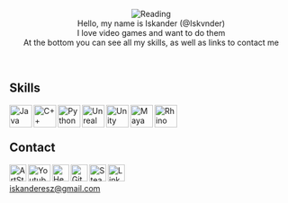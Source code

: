 <p align="center">
 
<img align="center" alt="Reading" width="" src="https://user-images.githubusercontent.com/100485088/160246653-80f74b62-57e7-4f01-9e36-21b858ce54f0.jpg">
 <!---
 <img align="" alt="gif" width="1000" height="150" src="https://user-images.githubusercontent.com/100485088/158074166-e06804ba-40e8-432e-9e6a-a966f81609b5.jpg" />
<br />
<!---
<img align="left" alt="Re L Mayer" width="100" src="https://styles.redditmedia.com/t5_2uzt0/styles/communityIcon_00ny9qeltx381.png" />
-->
<br />
Hello, my name is Iskander (@Iskvnder)
<br />
I love video games and want to do them
<br />
At the bottom you can see all my skills, as well as links to contact me
</p><br />

## Skills
[<img align="left" alt="Java" width="40" height="40" src="https://user-images.githubusercontent.com/100485088/158657285-5d585703-d01a-4d67-968a-81b0aae30ece.png" />][java]

[<img align="left" alt="C++" width="40" height="40" src=https://user-images.githubusercontent.com/100485088/158657487-144b7802-bca2-4daa-a681-68d9f99867eb.png />][c]

[<img align="left" alt="Python" width="40" height="40" src="https://user-images.githubusercontent.com/100485088/158657565-a6a289a4-84c7-4ebf-8c99-651894a4568c.png" />][python]

[<img align="left" alt="Unreal Engine" width="40" height="40" src="https://user-images.githubusercontent.com/100485088/158657876-d0e6bf4c-25d0-49dc-98d8-1c01b237382b.png" />][unreal]

[<img align="left" alt="Unity" width="40" height="40" src="https://user-images.githubusercontent.com/100485088/158657963-2bb35714-99f9-4adb-838d-b9cd2aae7833.png" />][unity]

[<img align="left" alt="Maya" width="40" height="40" src="https://user-images.githubusercontent.com/100485088/158658049-d0ca4b7d-1ff5-4411-b06e-61746c8a05c8.png" />][maya]

[<img align="left" alt="Rhino" width="40" height="40" src="https://user-images.githubusercontent.com/100485088/158658125-c8749ab8-8c81-42c8-ae65-d59de004b67c.png" />][rhino]

[rhino]: https://en.wikipedia.org/wiki/Rhinoceros_3D
[maya]:https://en.wikipedia.org/wiki/Autodesk_Maya
[unity]:https://en.wikipedia.org/wiki/Unity_(game_engine)
[unreal]:https://en.wikipedia.org/wiki/Unreal_Engine
[c]:https://en.wikipedia.org/wiki/C%2B%2B
[python]:https://en.wikipedia.org/wiki/Python_(programming_language)
[java]:https://en.wikipedia.org/wiki/Java_(programming_language)
<br /><br />
## Contact
[<img align="left" alt="ArtStation" width="30px" height="30" src="https://user-images.githubusercontent.com/100485088/160231237-06eda975-7f76-4ba6-ae31-6164537b658c.png" />][artstation]
[<img align="left" alt="Youtube" width="40px" height="30" src="https://user-images.githubusercontent.com/100485088/160231214-6469b2a7-da48-4f14-af9b-034f29b4bce4.png" />][youtube]
[<img align="left" alt="HeadHunter" width="30px" height="30" src="https://user-images.githubusercontent.com/100485088/160231268-a369f0e6-52b7-419c-96b3-16c44103f62e.png" />][hh]
[<img align="left" alt="GitHub" width="30px" height="30" src="https://github.githubassets.com/images/modules/logos_page/GitHub-Mark.png" />][github]
[<img align="left" alt="Steam" width="30px" height="30" src="https://www.kindpng.com/picc/m/570-5704248_steam-logo-black-and-white-steam-icon-png.png" />][steam]
[<img align="left" alt="LinkedIn" width="30px" height="30" src="https://encrypted-tbn0.gstatic.com/images?q=tbn:ANd9GcS0mCI-i6Dc-_WDolKjaI5jlZRRGyahhtlwI1YR7JibqaMiNOXkWqBqSnt_4arQoHkgm74&usqp=CAU" />][linkedin]

<br /><br />
iskanderesz@gmail.com

[artstation]: https://www.artstation.com/iskvnder
[github]: https://github.com/Iskvnder
[youtube]: https://www.youtube.com/channel/UCrtvnlbEhhjLexI_wuO5Xvg
[steam]:https://steamcommunity.com/id/iskvnder/
[linkedin]:https://www.linkedin.com/in/iskander-rassulov-935933232/
[hh]:https://hh.kz/resume/2d5fc0f5ff098abb2d0039ed1f676f744e4372

